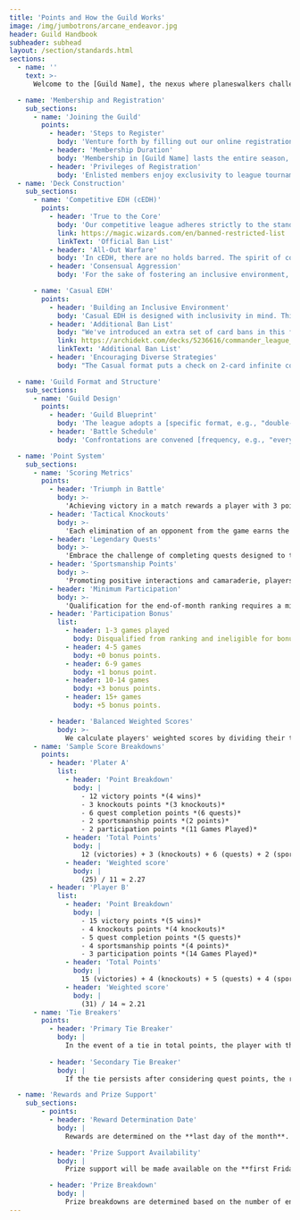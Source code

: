 ```yaml
---
title: 'Points and How the Guild Works'
image: /img/jumbotrons/arcane_endeavor.jpg
header: Guild Handbook
subheader: subhead
layout: /section/standards.html
sections:
  - name: ''
    text: >-
      Welcome to the [Guild Name], the nexus where planeswalkers challenge their mettle and bonds of camaraderie are forged. Dive deep into the mechanics of our league, the structure that guides our games, and the point system that rewards strategic prowess and creativity alike.

  - name: 'Membership and Registration'
    sub_sections:
      - name: 'Joining the Guild'
        points:
          - header: 'Steps to Register'
            body: 'Venture forth by filling out our online registration form, indicating your deck theme, and remitting the membership fee.'
          - header: 'Membership Duration'
            body: 'Membership in [Guild Name] lasts the entire season, ensuring a saga of uninterrupted duels and continuous chances to ascend the leaderboards.'
          - header: 'Privileges of Registration'
            body: 'Enlisted members enjoy exclusivity to league tournaments, a quest for the championship title, and tantalizing rewards.'
  - name: 'Deck Construction'
    sub_sections:
      - name: 'Competitive EDH (cEDH)'
        points:
          - header: 'True to the Core'
            body: 'Our competitive league adheres strictly to the standard Commander rules and ban list, ensuring a gameplay experience that is both challenging and pure.'
            link: https://magic.wizards.com/en/banned-restricted-list
            linkText: 'Official Ban List'
          - header: 'All-Out Warfare'
            body: 'In cEDH, there are no holds barred. The spirit of competition reigns supreme, meaning players can unleash their most optimized and fierce decks without reservation. Every strategy, tactic, and card that fits within the official rulebook is fair game.'
          - header: 'Consensual Aggression'
            body: 'For the sake of fostering an inclusive environment, cEDH decks should only face off against other cEDH decks, unless all players involved agree to mix the formats.'

      - name: 'Casual EDH'
        points:
          - header: 'Building an Inclusive Environment'
            body: 'Casual EDH is designed with inclusivity in mind. This is the arena where both newcomers to the game and seasoned veterans seeking a more relaxed gameplay environment come together. The aim here is fun, exploration, and camaraderie.'
          - header: 'Additional Ban List'
            body: "We've introduced an extra set of card bans in this format. This isn't about stifling creativity but ensuring that all participants can have a genuinely enjoyable experience. Cards that grant excessive advantages, create high consistency, or are deemed 'fun spoilers' find a place on this list."
            link: https://archidekt.com/decks/5236616/commander_league_banlist
            linkText: 'Additional Ban List'
          - header: 'Encouraging Diverse Strategies'
            body: "The Casual format puts a check on 2-card infinite combos, ensuring that gameplay isn't abruptly cut short and providing room for varied strategies to flourish. However, loops that necessitate three or more cards are considered fair play, offering players a creative challenge to craft and counter such synergies."

  - name: 'Guild Format and Structure'
    sub_sections:
      - name: 'Guild Design'
        points:
          - header: 'Guild Blueprint'
            body: 'The league adopts a [specific format, e.g., "double-elimination"] design, guaranteeing all contestants multiple opportunities to demonstrate their skill.'
          - header: 'Battle Schedule'
            body: 'Confrontations are convened [frequency, e.g., "every weekend"], offering planeswalkers consistent dueling grounds to earn points and shift rankings.'

  - name: 'Point System'
    sub_sections:
      - name: 'Scoring Metrics'
        points:
          - header: 'Triumph in Battle'
            body: >-
              'Achieving victory in a match rewards a player with 3 points. Emerging as the last Planeswalker standing demonstrates strategic prowess and earns a substantial point boost.'
          - header: 'Tactical Knockouts'
            body: >-
              'Each elimination of an opponent from the game earns the responsible player 1 point. Demonstrating skill in vanquishing adversaries shapes the game's outcome and garners recognition.'
          - header: 'Legendary Quests'
            body: >-
              'Embrace the challenge of completing quests designed to test your strategic versatility. For each completed quest, players are awarded 1 point, unless specified otherwise. Each player can earn up to 12 quest points per month.'
          - header: 'Sportsmanship Points'
            body: >-
              'Promoting positive interactions and camaraderie, players have the opportunity to distribute 2 Good Sportsmanship points to fellow participants after each game.'
          - header: 'Minimum Participation'
            body: >-
              'Qualification for the end-of-month ranking requires a minimum number of games played. This criterion ensures that all ranked participants have been actively engaged in the league.'
          - header: 'Participation Bonus'
            list:
              - header: 1-3 games played
                body: Disqualified from ranking and ineligible for bonus.
              - header: 4-5 games
                body: +0 bonus points.
              - header: 6-9 games
                body: +1 bonus point.
              - header: 10-14 games
                body: +3 bonus points.
              - header: 15+ games
                body: +5 bonus points.

          - header: 'Balanced Weighted Scores'
            body: >-
              We calculate players' weighted scores by dividing their total points for the month by the number of games they've participated in. This ensures fairness and accounts for varying levels of engagement and points awarded through duals, quests, and other means.
      - name: 'Sample Score Breakdowns'
        points:
          - header: 'Plater A'
            list:
              - header: 'Point Breakdown'
                body: |
                  - 12 victory points *(4 wins)*
                  - 3 knockouts points *(3 knockouts)*
                  - 6 quest completion points *(6 quests)*
                  - 2 sportsmanship points *(2 points)*
                  - 2 participation points *(11 Games Played)*
              - header: 'Total Points'
                body: |
                  12 (victories) + 3 (knockouts) + 6 (quests) + 2 (sportsmanship) + 2 (participation) = 25 points
              - header: 'Weighted score'
                body: |
                  (25) / 11 ≈ 2.27
          - header: 'Player B'
            list:
              - header: 'Point Breakdown'
                body: |
                  - 15 victory points *(5 wins)*
                  - 4 knockouts points *(4 knockouts)*
                  - 5 quest completion points *(5 quests)*
                  - 4 sportsmanship points *(4 points)*
                  - 3 participation points *(14 Games Played)*
              - header: 'Total Points'
                body: |
                  15 (victories) + 4 (knockouts) + 5 (quests) + 4 (sportsmanship) + 3 (participation) = 31 points
              - header: 'Weighted score'
                body: |
                  (31) / 14 ≈ 2.21
      - name: 'Tie Breakers'
        points:
          - header: 'Primary Tie Breaker'
            body: |
              In the event of a tie in total points, the player with the **most quest points** earned will be awarded the higher rank. This emphasizes the significance of strategic versatility and the importance of completing challenges over the course of the league.
              
          - header: 'Secondary Tie Breaker'
            body: |
              If the tie persists after considering quest points, the ranking will be decided based on the **highest ratio of sportsmanship points to total games played**. This ensures players who consistently demonstrate good sportsmanship, regardless of the number of games they've participated in, receive due recognition.

  - name: 'Rewards and Prize Support'
    sub_sections:
        - points:
          - header: 'Reward Determination Date'
            body: |
              Rewards are determined on the **last day of the month**. It's the moment of reckoning, where all the strategies, skills, and camaraderie culminate in the crowning of our top planeswalkers.

          - header: 'Prize Support Availability'
            body: |
              Prize support will be made available on the **first Friday** of the following month. However, if the last day of the month happens to be a Friday, prize support will instead be available on that Saturday.

          - header: 'Prize Breakdown'
            body: |
              Prize breakdowns are determined based on the number of entries. Our aim is to reward excellence and strategic acumen. Thus, the **top 4 players** will be the recipients of our league's prize support. Be sure to check out the standings page to see the current prize payouts.
---
```

